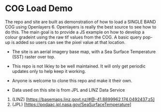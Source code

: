 # COG Load Demo

The repo and site are built as demonstration of how to load a SINGLE BAND COG using Openlayers 6.  Openlayers is really the best source to see how to do this.  The main goal is to provide a JS example on how to develop a colour gradeint using the raw tif values from the COG. A basic query pop-up is added so users can see the pixel value at that location.

- The site is an aerial imagery base map, with a Sea Surface Temperature (SST) raster over top.  

- This repo is not likley to be well maintained.  It will only get periodic updates only to help keep it working.

- Anyone is welcome to clone this repo and make it their own.

- Data used on this site is from JPL and LINZ Data Service

1. (LINZ) [https://basemaps.linz.govt.nz/#@-41.8899962,174.0492437,z5]
2. (JPL) [https://podaac.jpl.nasa.gov/SeaSurfaceTemperature]
